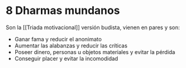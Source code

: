 # 8 Dharmas mundanos

Son la [[Triada motivacional]] versión budista, vienen en pares y son:
- Ganar fama y reducir el anonimato
- Aumentar las alabanzas y reducir las críticas
- Poseer dinero, personas u objetos materiales y evitar la pérdida
- Conseguir placer y evitar la incomodidad